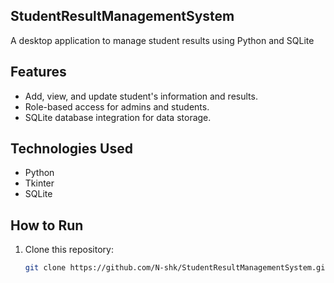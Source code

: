 ## StudentResultManagementSystem
A desktop application to manage student results using Python and SQLite

## Features  
- Add, view, and update student's information and results.  
- Role-based access for admins and students.  
- SQLite database integration for data storage.  

## Technologies Used  
- Python  
- Tkinter  
- SQLite  

## How to Run  
1. Clone this repository:  
   ```bash
   git clone https://github.com/N-shk/StudentResultManagementSystem.git 
